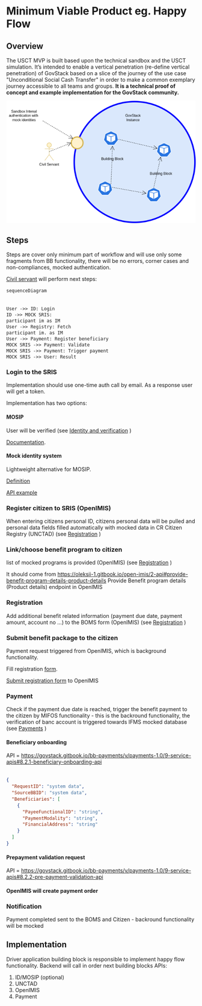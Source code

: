 # Minimum Viable Product eg. Happy Flow

## Overview
The USCT MVP is built based upon the technical sandbox and the USCT simulation. It’s intended to enable a vertical
penetration (re-define vertical penetration) of GovStack based on a slice of the journey of the use case "Unconditional
Social Cash Transfer" in order to make a common exemplary journey accessible to all teams and groups. **It is a technical
proof of concept and example implementation for the GovStack community.**

![Happy-flow-circle](.gitbook/assets/circle.png)


## Steps

Steps are cover only minimum part of workflow and will use only some fragments from BB functionality, there will be 
no errors, corner cases and non-compliances, mocked authentication.

[Civil servant](terminology-abbreviations.md#civil-servant) will perform next steps:

```mermaid
sequenceDiagram


User ->> ID: Login
ID ->> MOCK SRIS: 
participant im as IM
User ->> Registry: Fetch
participant im. as IM
User ->> Payment: Register beneficiary
MOCK SRIS ->> Payment: Validate
MOCK SRIS ->> Payment: Trigger payment
MOCK SRIS ->> User: Result

```

### Login to the SRIS
Implementation should use one-time auth call by email. As a response user will get a token.

Implementation has two options: 

#### MOSIP
User will be verified (see [Identity and verification](https://govstack-global.atlassian.net/wiki/spaces/DEMO/pages/179896365/Identity+and+verification) )

[Documentation](https://docs.mosip.io/1.2.0/).

#### Mock identity system
Lightweight alternative for MOSIP.

[Definition](https://github.com/mosip/esignet-mock-services/tree/master/mock-identity-system) 

[API example](./login/api.md)

### Register citizen to SRIS (OpenIMIS)
When entering citizens personal ID, citizens personal data will be pulled and personal data fields filled automatically with mocked data in CR Citizen Registry (UNCTAD) (see [Registration](https://govstack-global.atlassian.net/wiki/spaces/DEMO/pages/179601480/Registration) ) 

### Link/choose benefit program to citizen
list of mocked programs is provided (OpenIMIS) (see  [Registration](https://govstack-global.atlassian.net/wiki/spaces/DEMO/pages/179601480/Registration) )

It should come from https://oleksii-1.gitbook.io/open-imis/2-api#provide-benefit-program-details-product-details  Provide Benefit program details (Product details) endpoint in OpenIMIS

### Registration
Add additional benefit related information (payment due date, payment amount, account no …) to the BOMS form (OpenIMIS) (see  [Registration](https://govstack-global.atlassian.net/wiki/spaces/DEMO/pages/179601480/Registration) )

### Submit benefit package to the citizen
Payment request triggered from OpenIMIS, which is background functionality.

Fill registration [form](https://govstack.gitbook.io/bb-registration/v/registration-1.0/7-service-apis#8.1-online-registration-e-services).

[Submit registration form](https://oleksii-1.gitbook.io/open-imis/2-api#request-beneficiary-enrollment) to OpenIMIS




### Payment 
Check if the payment due date is reached, trigger the benefit payment to the citizen by MIFOS functionality - this is the backround functionality, the verification of banc account is triggered towards IFMS mocked database (see [Payments](https://govstack-global.atlassian.net/wiki/spaces/DEMO/pages/179568721/Payments) )

#### Beneficiary onboarding
API = https://govstack.gitbook.io/bb-payments/v/payments-1.0/9-service-apis#8.2.1-beneficiary-onboarding-api

```json

{
  "RequestID": "system data",
  "SourceBBID": "system data",
  "Beneficiaries": [
    {
      "PayeeFunctionalID": "string",
      "PaymentModality": "string",
      "FinancialAddress": "string"
    }
  ]
}
```

#### Prepayment validation request

API = https://govstack.gitbook.io/bb-payments/v/payments-1.0/9-service-apis#8.2.2-pre-payment-validation-api

#### OpenIMIS will create payment order


### Notification
Payment completed sent to the BOMS and Citizen - backround functionality will be mocked

## Implementation
Driver application building block is responsible to implement happy flow functionality.
Backend will call in order next building blocks APIs:
1. ID/MOSIP (optional)
2. UNCTAD
3. OpenIMIS
4. Payment